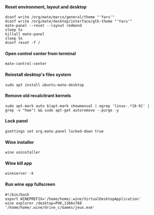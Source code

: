#### Reset environment, layout and desktop
```
dconf write /org/mate/marco/general/theme "'Yaru'"
dconf write /org/mate/desktop/interface/gtk-theme "'Yaru'"
mate-panel --reset --layout redmond
sleep 5s
killall mate-panel
sleep 5s
dconf reset -f /
```
#### Open control center from terminal
```mate-control-center```
#### Reinstall desktop's files system
```sudo apt install ubuntu-mate-desktop```
#### Remove old recalcitrant kernels
```sudo apt-mark auto $(apt-mark showmanual | egrep 'linux-.*[0-9]' | grep -v "hwe") && sudo apt-get autoremove --purge -y```
#### Lock panel
```gsettings set org.mate.panel locked-down true```
#### Wine installer
```wine uninstaller```
#### Wine kill app
```wineserver -k```
#### Run wine app fullscreen
```
#!/bin/bash
export WINEPREFIX='/home/home/.wine/VirtualDesktopApplication'
wine explorer /desktop=POK,1366x768 '/home/home/.wine/drive_c/Games/jeux.exe'
```
